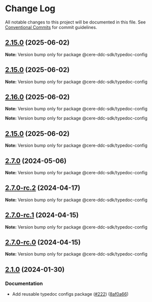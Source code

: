 # Change Log

All notable changes to this project will be documented in this file.
See [Conventional Commits](https://conventionalcommits.org) for commit guidelines.

## [2.15.0](https://github.com/Cerebellum-Network/cere-ddc-sdk-js/compare/v2.14.1...v2.15.0) (2025-06-02)

**Note:** Version bump only for package @cere-ddc-sdk/typedoc-config

## [2.15.0](https://github.com/Cerebellum-Network/cere-ddc-sdk-js/compare/v2.14.1...v2.15.0) (2025-06-02)

**Note:** Version bump only for package @cere-ddc-sdk/typedoc-config

## [2.16.0](https://github.com/Cerebellum-Network/cere-ddc-sdk-js/compare/v2.15.0...v2.16.0) (2025-06-02)

**Note:** Version bump only for package @cere-ddc-sdk/typedoc-config

**Note:** Version bump only for package @cere-ddc-sdk/typedoc-config

## [2.15.0](https://github.com/Cerebellum-Network/cere-ddc-sdk-js/compare/v2.14.1...v2.15.0) (2025-06-02)

**Note:** Version bump only for package @cere-ddc-sdk/typedoc-config

## [2.7.0](https://github.com/Cerebellum-Network/cere-ddc-sdk-js/compare/v2.7.0-rc.2...v2.7.0) (2024-05-06)

**Note:** Version bump only for package @cere-ddc-sdk/typedoc-config

## [2.7.0-rc.2](https://github.com/Cerebellum-Network/cere-ddc-sdk-js/compare/v2.7.0-rc.1...v2.7.0-rc.2) (2024-04-17)

**Note:** Version bump only for package @cere-ddc-sdk/typedoc-config

## [2.7.0-rc.1](https://github.com/Cerebellum-Network/cere-ddc-sdk-js/compare/v2.6.1...v2.7.0-rc.1) (2024-04-15)

**Note:** Version bump only for package @cere-ddc-sdk/typedoc-config

## [2.7.0-rc.0](https://github.com/Cerebellum-Network/cere-ddc-sdk-js/compare/v2.6.1...v2.7.0-rc.0) (2024-04-15)

**Note:** Version bump only for package @cere-ddc-sdk/typedoc-config

## [2.1.0](https://github.com/Cerebellum-Network/cere-ddc-sdk-js/compare/v2.0.1...v2.1.0) (2024-01-30)

### Documentation

- Add reusable typedoc configs package ([#222](https://github.com/Cerebellum-Network/cere-ddc-sdk-js/issues/222)) ([8af0a66](https://github.com/Cerebellum-Network/cere-ddc-sdk-js/commit/8af0a6657906f09cc29136abd751065f18ba9510))
